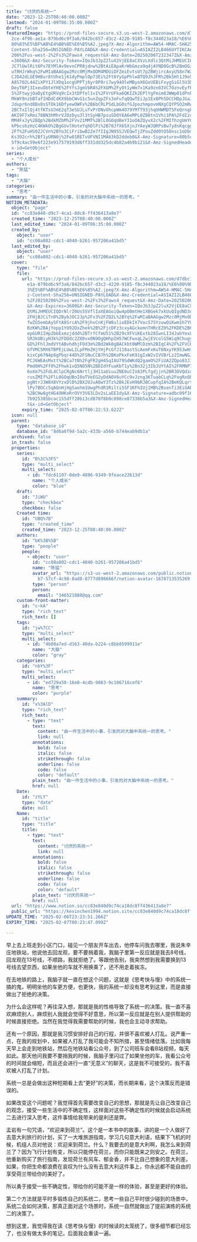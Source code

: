 ```yaml
---
title: "讨厌的系统一"
date: "2023-12-25T08:40:00.000Z"
lastmod: "2024-01-09T06:35:00.000Z"
draft: false
featuredImage: "https://prod-files-secure.s3.us-west-2.amazonaws.com/d7dbc101-8\
  2ce-4f96-ae1a-879bd6c9f3a6/842bc657-d3c2-4220-9185-f8c344023a18/%E6%80%9D%E8%\
  80%83%E5%BF%AB%E4%B8%8E%E6%85%A2.jpeg?X-Amz-Algorithm=AWS4-HMAC-SHA256&X-Amz-\
  Content-Sha256=UNSIGNED-PAYLOAD&X-Amz-Credential=ASIAZI2LB466UYTIKCAA%2F20250\
  206%2Fus-west-2%2Fs3%2Faws4_request&X-Amz-Date=20250206T232347Z&X-Amz-Expires\
  =3600&X-Amz-Security-Token=IQoJb3JpZ2luX2VjEE8aCXVzLXdlc3QtMiJHMEUCIHmT6dh2qA\
  JC7lUwlRit6Px7EYMlAv9evnCPR8jdnw%2BtAiEApaKrWbGmza9q4jAYND0GcB%2BmOGzLaNMMPnG\
  uTRHJrWkq%2FwMIaBAAGgw2Mzc0MjMxODM4MDUiDFZmiEvtsUt7pZBWjircAxyU58n7W2ok9A8Lvf\
  CJD42dLGE9H8ur8tUhe1j61dyPmplOp73Ei%2Ft6YyGpPhlw8TQ9JhJFR%2BkSHt1J9o5DQzmVHe4\
  A8S7O2L44ZiXPY1JlXDq1ocgUPPTj6yr8P8ri7wy94OleMByoX6GxUEBiFxygSiGl5U3D8ne5AqG1\
  DeyT6Pj3IxeuObteYHE%2FYfsJgmVbRA%2FXGM%2FyOt1yWm7x1Ka9zn03VC7OznvEyfPW24nseI4\
  S%2FtwyjOaDyEtgURVq9cIx3tDPfel1vI%2FVrUFka6QKIZk2EPlYgFmim8JWWp01dPnkm2SUDEK9\
  MkWY9nzbBTafIHDdCdKX9bbCWvG1c5unZqpZFs3eFufqQQwTEiJp1Ex8Ph5DCCHDpJGaJuYwSQICX\
  Jdupr6nd8Bx8sSTOk16DfyewOWFv%2B6bCRLPSdLbGOsfGJpozhmpovmNXgCQYPSO2mRwmtB3VCh%\
  2BCTxIlQj4tfKTsUJmE2qT3eSUJLuTvPrDNvOhcpWm4O79YMfT93jhqUHWMDT5FeQrngkO3iW37bx\
  AKI9F7xRmi78BN3hMhrVJOzDyu3l3tSyHB7psuSDOY6A6eMPL0ZB8tn1Vhi1PA%2FdIzovYm1S1lJ\
  MM4FxJy%2BQp%2BdkMZbM%2FVv21MMT%2BlL0GOqUBeY31oOAZQyvX2c%2FMIfhzgUmYCcf5pdhMN\
  kPbcs6zHzC4KWkO%2BgGUvlHoteYqhDlPi%2B70JfX65XjnJYAeyWJQRPsBw7y8sKqcgg0BaSgJe%\
  2Ff%2FuHS0ZJCVn%2BYo3CiFribwB22e7fIIgJN95SJVEQwTjZPouZdd0tO58nsc1oDbmf0Wh24pR\
  Ks392crh%2Bf1yURN0j%2Fw01RETvUFVNI1MA63kD2ddeb0&X-Amz-Signature=80b5c984d207b\
  5f9c4ac59e6f223e917579193d6ff331dd325dc4b82a4b9b121&X-Amz-SignedHeaders=host&\
  x-id=GetObject"
series:
  - "个人成长"
authors:
  - "陈猛"
tags:
  - "大脑"
categories:
  - "思考"
summary: "由一件生活中的小事，引发的对大脑中系统一的思考。"
NOTION_METADATA:
  object: "page"
  id: "cc83e840-d9c7-4ca1-8dc8-ff436413a8e7"
  created_time: "2023-12-25T08:40:00.000Z"
  last_edited_time: "2024-01-09T06:35:00.000Z"
  created_by:
    object: "user"
    id: "cc08a802-cdc1-4040-b261-957206a41bd5"
  last_edited_by:
    object: "user"
    id: "cc08a802-cdc1-4040-b261-957206a41bd5"
  cover:
    type: "file"
    file:
      url: "https://prod-files-secure.s3.us-west-2.amazonaws.com/d7dbc101-82ce-4f96-a\
        e1a-879bd6c9f3a6/842bc657-d3c2-4220-9185-f8c344023a18/%E6%80%9D%E8%80%8\
        3%E5%BF%AB%E4%B8%8E%E6%85%A2.jpeg?X-Amz-Algorithm=AWS4-HMAC-SHA256&X-Am\
        z-Content-Sha256=UNSIGNED-PAYLOAD&X-Amz-Credential=ASIAZI2LB466S33EGMD7\
        %2F20250206%2Fus-west-2%2Fs3%2Faws4_request&X-Amz-Date=20250206T232253Z\
        &X-Amz-Expires=3600&X-Amz-Security-Token=IQoJb3JpZ2luX2VjEE8aCXVzLXdlc3\
        QtMiJHMEUCIQDrNlrZ0Us5SVflIaXEAGoiQw4pOBmtHe1XBGek7xkUuQIgdND3qVRHNK7ZT\
        2FHjBJCiTn0%2BybJOC2Jp%2Fx3%2FZQ2L%2BYq%2FwMIaBAAGgw2Mzc0MjMxODM4MDUiDA\
        fwZG5embAySFtA8SrcA%2F9jhvCnKjFW8ulioEDkIX7VocS7SYzuwOiKwm1h7YUNq%2FM%2\
        BzKW%2BAjYopp1YO92DxZhek%2B%2FjcDFz3cxyAGckemnTHRcEZ0%2FKDE%2B6AkyaAf3m\
        epGUR1IHp2bbExmzjddd%2BTrfCfmU51%2B29cXFViKExtb28IwnLI34JabYex8tWnkAcrk\
        SR3kUBiyH3k%2FDDdc2Z80vx0N9OgQHhpIH57WCFwxqL2wjEVcolG5Wiq9Chugy%2Bp5TR0\
        GD%2FhlJmdVYtABvhdbjFOd3m%2Bd2Wk0gBACkbt0WMlDzm%2BIqC4%2F%2FVCKEIg2LO9w\
        GfVMC5MX6TBPEjLUwLILpFMnZHjYHjPcGfJ118astScAemFxKuT6NxyYK9S3wHscOPv5GOh\
        kixCp6fN4p8gPbqr44D%2FSNuCCB7h%2BKoPkxFeK91gIxW2vIVVBrLz2ImwNGJqoCGlZFr\
        PCJ6WEAsMxtt%2BCa7tN%2FgFR2gH4SqIAU79SdWKdQ2gamO%2FiUA2ZQpo83J1vWsm%2Bt\
        Pmd0H%2Ff0%2Fhwk1vQ5NO5N%2BDIdYFuaKbT1y%2Bn32j3IbJUYtAI%2FRMNP7KUqhlios\
        6oXm7%2FdL4ClpCRgNc6Nrtlj3H11aUiuuZNE0uCIVA3PLfgdjjn%2BR3OVQdzdlA0fZyLl\
        rusZMIf%2FlL0GOqUBoI0aTVeEG2yDdAOV6uYCc9vJzng3KTuabCLq%2FogRxQF1j6tjZVt\
        pgNtrJ3W8X8VYzxDlD%2BX2UJuA0wY3Tz%2BkJEvH9bRJBCupfqIA%2BeKQLqrtxIyejLzr\
        lPy7BOCc5qAQnHjHgSaohm1UwgPhdR1RiltiSSF1KFhIUj1MB%2BsenTi3EiGAPEbuKxs5f\
        %2BCHw8gtHG4OHKoRrOVY3V63LDv2sLaEE1dy&X-Amz-Signature=adbc09f164a9a045d\
        7b925385bcac155dff20b13cd070f8b0c898ce87336b5a3&X-Amz-SignedHeaders=hos\
        t&x-id=GetObject"
      expiry_time: "2025-02-07T00:22:53.622Z"
  icon: null
  parent:
    type: "database_id"
    database_id: "8d6a6f9d-5a2c-433b-a560-b744eab9db1a"
  archived: false
  in_trash: false
  properties:
    series:
      id: "B%3C%3FS"
      type: "multi_select"
      multi_select:
        - id: "fdc61107-0de9-4896-9349-9feace22613d"
          name: "个人成长"
          color: "blue"
    draft:
      id: "JiWU"
      type: "checkbox"
      checkbox: false
    Created time:
      id: "UBQ%7B"
      type: "created_time"
      created_time: "2023-12-25T08:40:00.000Z"
    authors:
      id: "bK%3B%5B"
      type: "people"
      people:
        - object: "user"
          id: "cc08a802-cdc1-4040-b261-957206a41bd5"
          name: "陈猛"
          avatar_url: "https://s3-us-west-2.amazonaws.com/public.notion-static.com/775523\
            b7-57cf-4c98-8ad8-8777d898666f/notion-avatar-1678713535269.png"
          type: "person"
          person:
            email: "346521888@qq.com"
    custom-front-matter:
      id: "c~kA"
      type: "rich_text"
      rich_text: []
    tags:
      id: "jw%7CC"
      type: "multi_select"
      multi_select:
        - id: "4b08a7ed-d163-40da-b224-c8bb8599911e"
          name: "大脑"
          color: "gray"
    categories:
      id: "nbY%3F"
      type: "multi_select"
      multi_select:
        - id: "ed729a50-16e0-4cdb-9083-9c106716cef6"
          name: "思考"
          color: "purple"
    summary:
      id: "x%3AlD"
      type: "rich_text"
      rich_text:
        - type: "text"
          text:
            content: "由一件生活中的小事，引发的对大脑中系统一的思考。"
            link: null
          annotations:
            bold: false
            italic: false
            strikethrough: false
            underline: false
            code: false
            color: "default"
          plain_text: "由一件生活中的小事，引发的对大脑中系统一的思考。"
          href: null
    Date:
      id: "zYLY"
      type: "date"
      date: null
    Name:
      id: "title"
      type: "title"
      title:
        - type: "text"
          text:
            content: "讨厌的系统一"
            link: null
          annotations:
            bold: false
            italic: false
            strikethrough: false
            underline: false
            code: false
            color: "default"
          plain_text: "讨厌的系统一"
          href: null
  url: "https://www.notion.so/cc83e840d9c74ca18dc8ff436413a8e7"
  public_url: "https://kevinchen1994.notion.site/cc83e840d9c74ca18dc8ff436413a8e7"
UPDATE_TIME: "2025-02-06T23:23:51.266Z"
EXPIRY_TIME: "2025-02-07T00:23:47.099Z"

---
```

<link rel="stylesheet" href="https://cdn.jsdelivr.net/npm/katex@0.16.2/dist/katex.min.css" integrity="sha384-bYdxxUwYipFNohQlHt0bjN/LCpueqWz13HufFEV1SUatKs1cm4L6fFgCi1jT643X" crossorigin="anonymous">


早上去上班走到小区门口，碰见一个朋友开车出去，他停车问我去哪里，我说朱辛庄地铁站，他说他去回龙观，要不要捎着我，我脑子里第一反应就是我去8号线，回龙观在13号线，不顺路，我就拒绝了。等跟他告别，我突然想到我需要换到13号线去望京西，如果坐他的车就不用换乘了，还不用走着挨冻。


在去地铁的路上，我脑子就一直在想这个问题，这就是《思考快与慢》中的系统一搞的鬼，明明坐他的车更方便，也更快，我的系统一却没有思考到这里，而是直接做出了拒绝的决策。


为什么会这样呢？再往深入想，那就是我的性格导致了系统一的决策。我一直不喜欢麻烦别人，麻烦别人我就会觉得不好意思，所以第一反应就是在别人提供帮助的时候直接拒绝。当然在我觉得我需要帮助的时候，我也会主动寻求帮助。


还有一个原因，那就是我习惯安排好自己的行程，并很不喜欢被人打乱。说严重一点，在我的规划中，如果被人打乱了我可能会不知所措，甚至情绪低落。比如我每天早上会走到地铁站，然后在地铁站看公众号，到了公司班车会看B站视频，每天如此。那天他问我要不要捎我的时候，我脑子里闪过了如果坐他的车，我看公众号的时间就会缩短，而且还会进行一直“无意义”的聊天，这是我不可接受的，我不喜欢被人打乱了计划。


系统一总是会做出这种短期看上去“更好”的决策，而长期来看，这个决策反而是错误的。


如果改变这个问题呢？我觉得首先需要改变自己的思想，那就是先让自己改变自己的观念，接受一些生活中的不确定性，这样面对这些不确定性的时候就会启动系统二去进行深入思考，这件事情给我带来的是利还是弊。


孟岩有一句咒语，“欢迎来到荷兰”。这个是一本书中的故事，讲的是一个人做好了去意大利旅行的计划，买了一大堆旅游指南，学习几句意大利语，结果下飞机的时候，机组人员对他说：欢迎来到荷兰。什么？我要去的是意大利啊，我怎么来到荷兰了？因为飞行计划有变，所以只能停在荷兰，而你只能既来之则安之。在荷兰，他重新购买了旅行指南，发现荷兰有风车、郁金香，并不比自己想象的意大利差。如果，你把生命都浪费在哀叹为什么没有去意大利这件事上，你永远都不能自由的享受荷兰带给你的美好了。


所以勇于接受一些不确定性，带给你的可能不是一样的体验，甚至是更好的体验。


第二个方法就是平时多锻炼自己的系统二，思考一些自己平时很少碰到的场景中，系统二会如何决策，那真正面对这个场景时，系统一自然就做出了提前演练的系统二的决策了。


想到这里，我觉得我在读《思考快与慢》的时候读的太笼统了，很多细节都已经忘了，也没有做太多的笔记，后面我会重读一遍。


